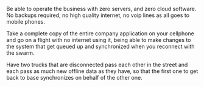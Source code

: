 Be able to operate the business with zero servers, and zero cloud software.  No backups required, no high quality internet, no voip lines as all goes to mobile phones.

Take a complete copy of the entire company application on your cellphone and go on a flight with no internet using it, being able to make changes to the system that get queued up and synchronized when you reconnect with the swarm.

Have two trucks that are disconnected pass each other in the street and each pass as much new offline data as they have, so that the first one to get back to base synchronizes on behalf of the other one.

